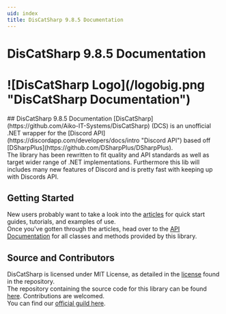 ```yaml
---
uid: index
title: DisCatSharp 9.8.5 Documentation
---
```


<h1 class="delet-this">DisCatSharp 9.8.5 Documentation</h1>
<h1 class="logo-center">![DisCatSharp Logo](/logobig.png "DisCatSharp Documentation")</h1>
## DisCatSharp 9.8.5 Documentation
[DisCatSharp](https://github.com/Aiko-IT-Systems/DisCatSharp) (DCS) is an unofficial .NET wrapper for the [Discord API](https://discordapp.com/developers/docs/intro "Discord API") based off [DSharpPlus](https://github.com/DSharpPlus/DSharpPlus).<br/>
The library has been rewritten to fit quality and API standards as well as target wider range of .NET implementations. Furthermore this lib will includes many new features of Discord and is pretty fast with keeping up with Discords API.

## Getting Started
New users probably want to take a look into the [articles](xref:preamble) for quick start guides, tutorials, and examples of use.<br/>
Once you've gotten through the articles, head over to the [API Documentation](/api/index.html) for all classes and methods provided by this library.

## Source and Contributors
DisCatSharp is licensed under MIT License, as detailed in the [license](https://github.com/Aiko-IT-Systems/DisCatSharp/blob/master/LICENSE.md) found in the repository.<br/>
The repository containing the source code for this library can be found [here](https://github.com/Aiko-IT-Systems/DisCatSharp). Contributions are welcomed.<br/>
You can find our [official guild here](https://discord.gg/U4BGHpKSF7).
